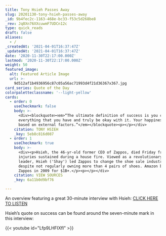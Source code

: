 ```yaml
---
title: Tony Hsieh Passes Away
slug: 20201130-tony-hsieh-passes-away
_id: 9b4fec2c-1163-468e-bc33-f53c5d268be8
_rev: Jq8Xn76XXcuwmF7UDCn12c
type: quick_reads
draft: false
aliases:
  - /
_createdAt: '2021-04-01T16:37:47Z'
_updatedAt: '2021-04-01T16:37:47Z'
date: '2020-11-30T22:17:00.000Z'
lastmod: '2020-11-30T22:17:00.000Z'
weight: 50
featured_image:
  alt: Featured Article Image
  url: >-
    9d512af1b4936956c87c05a56ac71993d4f21d36367x367.jpg
card_series: Quote of the Day
colorpaletteclassname: '--light-yellow'
cards:
  - order: 0
    useCheckmark: false
    body: >-
      <div><blockquote><em>“The ultimate definition of success is you could lose
      everything that you have and truly be okay with it. Your happiness isn’t
      based on external factors.”</em></blockquote><p></p></div>
    citation: TONY HSIEH
    _key: 5eb8c816d087
  - order: 1
    useCheckmark: true
    body: >-
      <div><p>Hsieh, the 46-yr-old former CEO of Zappos, died Friday from
      injuries sustained during a house fire. Viewed as a revolutionary business
      leader, Hsieh ('Shay') led Zappos to change the shoe sale industry forever
      despite not regularly owning more than 4 pairs of shoes. Amazon bought
      Zappos in 2009 for $1B+.</p><p></p></div>
    citation: VIEW SOURCES
    _key: 6a11b0d9bf76

---
```

An overview featuring a great 30-minute interview with Hsieh: [CLICK HERE TO LISTEN](https://www.npr.org/2020/11/28/939697651/tony-hsieh-former-zappos-ceo-dies-at-46)

Hsieh’s quote on success can be found around the seven-minute mark in this interview: 

{{< youtube id="Lfp9LHFIXfI" >}}